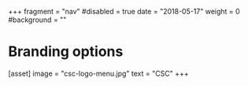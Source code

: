 +++
fragment = "nav"
#disabled = true
date = "2018-05-17"
weight = 0
#background = ""

# Branding options
[asset]
  image = "csc-logo-menu.jpg"
  text = "CSC"
+++
